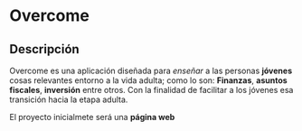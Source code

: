 # Overcome

## Descripción
Overcome es una aplicación diseñada para *enseñar* a las personas **jóvenes** cosas relevantes entorno a la vida adulta; como lo son: **Finanzas**, **asuntos fiscales**, **inversión** entre otros. Con la finalidad de facilitar a los jóvenes esa transición hacia la etapa adulta.

El proyecto inicialmete será una __página web__

